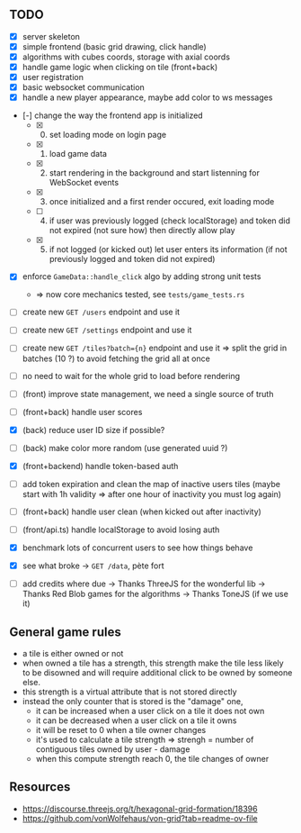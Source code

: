 ## TODO

- [x] server skeleton
- [x] simple frontend (basic grid drawing, click handle)
- [x] algorithms with cubes coords, storage with axial coords
- [x] handle game logic when clicking on tile (front+back)
- [x] user registration
- [x] basic websocket communication
- [x] handle a new player appearance, maybe add color to ws messages
- [-] change the way the frontend app is initialized
  - [x] 0. set loading mode on login page
  - [x] 1. load game data
  - [x] 2. start rendering in the background and start listenning for WebSocket events
  - [x] 3. once initialized and a first render occured, exit loading mode
  - [ ] 4. if user was previously logged (check localStorage) and token did not expired (not sure how)
       then directly allow play
  - [x] 5. if not logged (or kicked out) let user enters its information (if not previously logged and
       token did not expired)
- [x] enforce `GameData::handle_click` algo by adding strong unit tests
  - => now core mechanics tested, see `tests/game_tests.rs`
- [ ] create new `GET /users` endpoint and use it
- [ ] create new `GET /settings` endpoint and use it
- [ ] create new `GET /tiles?batch={n}` endpoint and use it
      => split the grid in batches (10 ?) to avoid fetching the grid all at once
- [ ] no need to wait for the whole grid to load before rendering
- [ ] (front) improve state management, we need a single source of truth
- [ ] (front+back) handle user scores
- [x] (back) reduce user ID size if possible?
- [ ] (back) make color more random (use generated uuid ?)

- [x] (front+backend) handle token-based auth
- [ ] add token expiration and clean the map of inactive users tiles (maybe start with 1h validity => after one hour of
      inactivity you must log again)
- [ ] (front+back) handle user clean (when kicked out after inactivity)
- [ ] (front/api.ts) handle localStorage to avoid losing auth
- [x] benchmark lots of concurrent users to see how things behave
- [x] see what broke
      -> `GET /data`, pète fort
- [ ] add credits where due
      -> Thanks ThreeJS for the wonderful lib
      -> Thanks Red Blob games for the algorithms
      -> Thanks ToneJS (if we use it)

## General game rules

- a tile is either owned or not
- when owned a tile has a strength, this strength make the tile less likely to be disowned and will require additional click to be owned by someone else.
- this strength is a virtual attribute that is not stored directly
- instead the only counter that is stored is the "damage" one,
  - it can be increased when a user click on a tile it does not own
  - it can be decreased when a user click on a tile it owns
  - it will be reset to 0 when a tile owner changes
  - it's used to calculate a tile strength => strengh = number of contiguous tiles owned by user - damage
  - when this compute strength reach 0, the tile changes of owner

## Resources

- https://discourse.threejs.org/t/hexagonal-grid-formation/18396
- https://github.com/vonWolfehaus/von-grid?tab=readme-ov-file
